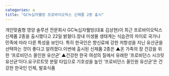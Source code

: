 ```yaml
---
categories: a
title: "GC녹십자웰빙 프로바이오틱스 신제품 2종 출시"
---
```

개인맞춤형 영양 솔루션 전문회사 GC녹십자웰빙(대표 김상현)이 최근 프로바이오틱스 신제품 2종을 출시했다고 22일 밝혔다.장내 미생물 생태계는 식습관의 차이로 국가나 민족에 따라 다른 특성을 보인다. 특히 한국인은 향신료에 강한 저항성을 지닌 유산균을 선택하는 것이 좋다고 알려졌다.이번에 출시된 신제품 2종은 ▲온 가족의 장 건강을 위한 ‘프로비던스 올인원 유산균’ ▲건강한 한국 여성의 질에서 유래한 ‘프로비던스 시크릿 유산균’이다.요구르트맛 분말 타입으로 기호성을 높인 ‘프로비던스 올인원 유산균’은 건강한 한국인 인체, 발효식품